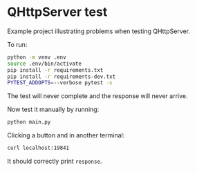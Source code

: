 # QHttpServer test

Example project illustrating problems when testing QHttpServer.

To run:

```sh
python -m venv .env
source .env/bin/activate
pip install -r requirements.txt
pip install -r requirements-dev.txt
PYTEST_ADDOPTS=--verbose pytest -s
```

The test will never complete and the response will never arrive.

Now test it manually by running:

```sh
python main.py
```

Clicking a button and in another terminal:

```sh
curl localhost:19841
```

It should correctly print `response`.
